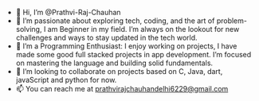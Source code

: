 - 👋 Hi, I’m @Prathvi-Raj-Chauhan
- 👀 I’m passionate about exploring tech, coding, and the art of problem-solving, I am Beginner in my field.
      I’m always on the lookout for new challenges and ways to stay updated in the tech world.
- 🌱 I’m a Programming Enthusiast: I enjoy working on projects, I have made some good full stacked projects in app development. I’m focused on mastering the language and building solid fundamentals.
- 💞️ I’m looking to collaborate on projects based on C, Java, dart, javaScript and python for now.
- 📫 You can reach me at prathvirajchauhandelhi6229@gmail.com

